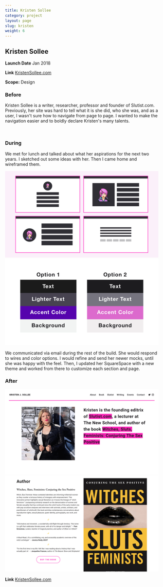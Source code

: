 ```yaml
---
title: Kristen Sollee
category: project
layout: page
slug: kristen
weight: 6
---
```


<section>
  <h2>Kristen Sollee</h2>
  <p><strong>Launch Date</strong> Jan 2018</p>
  <p><strong>Link</strong> <a href="http://kristensollee.com" target="_blank">KristenSollee.com</a></p>
  <p><strong>Scope:</strong> Design</p>
  <h3>Before</h3>
  <p>Kristen Sollee is a writer, researcher, professor and founder of Slutist.com. Previously, her site was hard to tell what it is she did, who she was, and as a user, I wasn't sure how to navigate from page to page. I wanted to make the navigation easier and to boldly declare Kristen's many talents.</p>
  <img src="/assets/project/kristen-3.png" alt="">
  <h3>During</h3>
  <p>We met for lunch and talked about what her aspirations for the next two years. I  sketched out some ideas with her. Then I came home and wireframed them.</p>
  <img src="/assets/project/kristen-4.png" alt="">
  <img src="/assets/project/kristen-5.png" alt="">
  <p>We communicated via email during the rest of the build. She would respond to wires and color options. I would refine and send her newer mocks, until she was happy with the feel. Then, I updated her SquareSpace with a new theme and worked from there to customize each section and page.</p>
  <h3>After</h3>
  <img src="/assets/project/kristen-1.png" alt="">
  <img src="/assets/project/kristen-2.png" alt="">
  <p><strong>Link</strong> <a href="http://kristensollee.com" target="_blank">KristenSollee.com</a></p>
</section>
